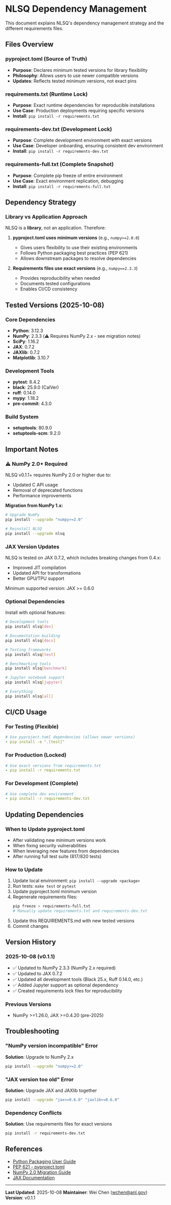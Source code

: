 # NLSQ Dependency Management

This document explains NLSQ's dependency management strategy and the different requirements files.

## Files Overview

### pyproject.toml (Source of Truth)
- **Purpose**: Declares minimum tested versions for library flexibility
- **Philosophy**: Allows users to use newer compatible versions
- **Updates**: Reflects tested minimum versions, not exact pins

### requirements.txt (Runtime Lock)
- **Purpose**: Exact runtime dependencies for reproducible installations
- **Use Case**: Production deployments requiring specific versions
- **Install**: `pip install -r requirements.txt`

### requirements-dev.txt (Development Lock)
- **Purpose**: Complete development environment with exact versions
- **Use Case**: Developer onboarding, ensuring consistent dev environment
- **Install**: `pip install -r requirements-dev.txt`

### requirements-full.txt (Complete Snapshot)
- **Purpose**: Complete pip freeze of entire environment
- **Use Case**: Exact environment replication, debugging
- **Install**: `pip install -r requirements-full.txt`

## Dependency Strategy

### Library vs Application Approach

NLSQ is a **library**, not an application. Therefore:

1. **pyproject.toml uses minimum versions** (e.g., `numpy>=2.0.0`)
   - Gives users flexibility to use their existing environments
   - Follows Python packaging best practices (PEP 621)
   - Allows downstream packages to resolve dependencies

2. **Requirements files use exact versions** (e.g., `numpy==2.3.3`)
   - Provides reproducibility when needed
   - Documents tested configurations
   - Enables CI/CD consistency

## Tested Versions (2025-10-08)

### Core Dependencies
- **Python**: 3.12.3
- **NumPy**: 2.3.3 (⚠️ Requires NumPy 2.x - see migration notes)
- **SciPy**: 1.16.2
- **JAX**: 0.7.2
- **JAXlib**: 0.7.2
- **Matplotlib**: 3.10.7

### Development Tools
- **pytest**: 8.4.2
- **black**: 25.9.0 (CalVer)
- **ruff**: 0.14.0
- **mypy**: 1.18.2
- **pre-commit**: 4.3.0

### Build System
- **setuptools**: 80.9.0
- **setuptools-scm**: 9.2.0

## Important Notes

### ⚠️ NumPy 2.0+ Required

NLSQ v0.1.1+ requires NumPy 2.0 or higher due to:
- Updated C API usage
- Removal of deprecated functions
- Performance improvements

**Migration from NumPy 1.x:**
```bash
# Upgrade NumPy
pip install --upgrade "numpy>=2.0"

# Reinstall NLSQ
pip install --upgrade nlsq
```

### JAX Version Updates

NLSQ is tested on JAX 0.7.2, which includes breaking changes from 0.4.x:
- Improved JIT compilation
- Updated API for transformations
- Better GPU/TPU support

Minimum supported version: JAX >= 0.6.0

### Optional Dependencies

Install with optional features:
```bash
# Development tools
pip install nlsq[dev]

# Documentation building
pip install nlsq[docs]

# Testing frameworks
pip install nlsq[test]

# Benchmarking tools
pip install nlsq[benchmark]

# Jupyter notebook support
pip install nlsq[jupyter]

# Everything
pip install nlsq[all]
```

## CI/CD Usage

### For Testing (Flexible)
```yaml
# Use pyproject.toml dependencies (allows newer versions)
- pip install -e ".[test]"
```

### For Production (Locked)
```yaml
# Use exact versions from requirements.txt
- pip install -r requirements.txt
```

### For Development (Complete)
```yaml
# Use complete dev environment
- pip install -r requirements-dev.txt
```

## Updating Dependencies

### When to Update pyproject.toml
- After validating new minimum versions work
- When fixing security vulnerabilities
- When leveraging new features from dependencies
- After running full test suite (817/820 tests)

### How to Update
1. Update local environment: `pip install --upgrade <package>`
2. Run tests: `make test` or `pytest`
3. Update pyproject.toml minimum version
4. Regenerate requirements files:
   ```bash
   pip freeze > requirements-full.txt
   # Manually update requirements.txt and requirements-dev.txt
   ```
5. Update this REQUIREMENTS.md with new tested versions
6. Commit changes

## Version History

### 2025-10-08 (v0.1.1)
- ✅ Updated to NumPy 2.3.3 (NumPy 2.x required)
- ✅ Updated to JAX 0.7.2
- ✅ Updated all development tools (Black 25.x, Ruff 0.14.0, etc.)
- ✅ Added Jupyter support as optional dependency
- ✅ Created requirements lock files for reproducibility

### Previous Versions
- NumPy >=1.26.0, JAX >=0.4.20 (pre-2025)

## Troubleshooting

### "NumPy version incompatible" Error
**Solution**: Upgrade to NumPy 2.x
```bash
pip install --upgrade "numpy>=2.0"
```

### "JAX version too old" Error
**Solution**: Upgrade JAX and JAXlib together
```bash
pip install --upgrade "jax>=0.6.0" "jaxlib>=0.6.0"
```

### Dependency Conflicts
**Solution**: Use requirements files for exact versions
```bash
pip install -r requirements-dev.txt
```

## References

- [Python Packaging User Guide](https://packaging.python.org/)
- [PEP 621 - pyproject.toml](https://peps.python.org/pep-0621/)
- [NumPy 2.0 Migration Guide](https://numpy.org/devdocs/numpy_2_0_migration_guide.html)
- [JAX Documentation](https://jax.readthedocs.io/)

---

**Last Updated**: 2025-10-08
**Maintainer**: Wei Chen (wchen@anl.gov)
**Version**: v0.1.1
